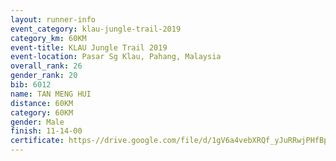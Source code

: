 ```yaml
---
layout: runner-info 
event_category: klau-jungle-trail-2019 
category_km: 60KM 
event-title: KLAU Jungle Trail 2019 
event-location: Pasar Sg Klau, Pahang, Malaysia 
overall_rank: 26
gender_rank: 20
bib: 6012
name: TAN MENG HUI
distance: 60KM
category: 60KM
gender: Male
finish: 11-14-00
certificate: https-//drive.google.com/file/d/1gV6a4vebXRQf_yJuRRwjPHfBpRzB9zeM/view?usp=sharing
---
```


